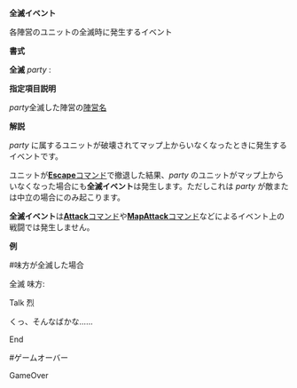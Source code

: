 **全滅イベント**

各陣営のユニットの全滅時に発生するイベント

**書式**

**全滅** *party* :

**指定項目説明**

*party*全滅した陣営の[陣営名](陣営名.md)

**解説**

*party* に属するユニットが破壊されてマップ上からいなくなったときに発生するイベントです。

ユニットが[**Escape**コマンド](Escapeコマンド.md)で撤退した結果、*party* のユニットがマップ上からいなくなった場合にも**全滅イベント**は発生します。ただしこれは *party* が敵または中立の場合にのみ起こります。

**全滅イベント**は[**Attack**コマンド](Attackコマンド.md)や[**MapAttack**コマンド](MapAttackコマンド.md)などによるイベント上の戦闘では発生しません。

**例**

#味方が全滅した場合

全滅 味方:

Talk 烈

くっ、そんなばかな……

End

#ゲームオーバー

GameOver
